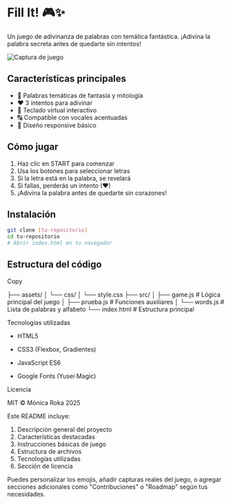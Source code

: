 # Fill It! 🎮✨

Un juego de adivinanza de palabras con temática fantástica. ¡Adivina la palabra secreta antes de quedarte sin intentos!

![Captura de juego](https://i.ibb.co/BKsLb4Vf/52899298289.png)

## Características principales
- 🌟 Palabras temáticas de fantasía y mitología
- ❤️ 3 intentos para adivinar
- 🎹 Teclado virtual interactivo
- 🔠 Compatible con vocales acentuadas
- 📱 Diseño responsive básico

## Cómo jugar
1. Haz clic en START para comenzar
2. Usa los botones para seleccionar letras
3. Si la letra está en la palabra, se revelará
4. Si fallas, perderás un intento (❤)
5. ¡Adivina la palabra antes de quedarte sin corazones!

## Instalación
```bash
git clone [tu-repositorio]
cd tu-repositorio
# Abrir index.html en tu navegador
````
## Estructura del código
Copy

├── assets/
│   └── css/
│       └── style.css
├── src/
│   ├── game.js       # Lógica principal del juego
│   ├── prueba.js     # Funciones auxiliares
│   └── words.js      # Lista de palabras y alfabeto
└── index.html        # Estructura principal

Tecnologías utilizadas

  - HTML5

  - CSS3 (Flexbox, Gradientes)

  - JavaScript ES6

  - Google Fonts (Yusei Magic)

Licencia

MIT © Mónica Roka 2025


Este README incluye:
1. Descripción general del proyecto
2. Características destacadas
3. Instrucciones básicas de juego
4. Estructura de archivos
5. Tecnologías utilizadas
6. Sección de licencia

Puedes personalizar los emojis, añadir capturas reales del juego, o agregar secciones adicionales como "Contribuciones" o "Roadmap" según tus necesidades.
